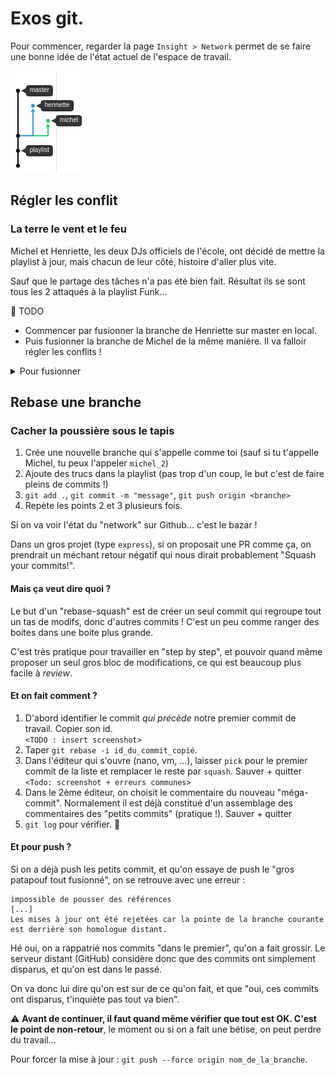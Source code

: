 # Exos git.

Pour commencer, regarder la page `Insight > Network` permet de se faire une bonne idée de l'état actuel de l'espace de travail.

![Network](docs/network_git.png)

## Régler les conflit

### La terre le vent et le feu

Michel et Henriette, les deux DJs officiels de l'école, ont décidé de mettre la playlist à jour, mais chacun de leur côté, histoire d'aller plus vite.

Sauf que le partage des tâches n'a pas été bien fait. Résultat ils se sont tous les 2 attaqués à la playlist Funk...

:memo: TODO
- Commencer par fusionner la branche de Henriette sur master en local.
- Puis fusionner la branche de Michel de la même manière. Il va falloir régler les conflits !


<details>
<summary>Pour fusionner</summary>

:warning: Toujours s'assurer, avec `git status`, d'être placé sur la branche qui "reçoit" le code.

1 solution, 3 syntaxes : 
- La classique : 
  1. Rappatrier la branche distante en local `git fetch origin henriette:henriette`
  2. Récupérer les changements `git pull . henriette`
- La raccourcie :
  1. Récupérer directement les changements depuis la branche distante `git pull origin henriette`
- La raccourcie plus propre :
  1. Rappatrier la branche en local PUIS récupérer les changements `git merge origin/henriette`

</details>


## Rebase une branche

### Cacher la poussière sous le tapis

1. Crée une nouvelle branche qui s'appelle comme toi (sauf si tu t'appelle Michel, tu peux l'appeler `michel_2`)
2. Ajoute des trucs dans la playlist (pas trop d'un coup, le but c'est de faire pleins de commits !)
3. `git add .`, `git commit -m "message"`, `git push origin <branche>`
4. Repète les points 2 et 3 plusieurs fois.

Si on va voir l'état du "network" sur Github... c'est le bazar !

Dans un gros projet (type `express`), si on proposait une PR comme ça, on prendrait un méchant retour négatif qui nous dirait probablement "Squash your commits!".  

#### Mais ça veut dire quoi ?

Le but d'un "rebase-squash" est de créer un seul commit qui regroupe tout un tas de modifs, donc d'autres commits ! C'est un peu comme ranger des boites dans une boite plus grande.

C'est très pratique pour travailler en "step by step", et pouvoir quand même proposer un seul gros bloc de modifications, ce qui est beaucoup plus facile à _review_.

#### Et on fait comment ?

1. D'abord identifier le commit _qui précède_ notre premier commit de travail. Copier son id.  
`<TODO : insert screenshot>`
2. Taper `git rebase -i id_du_commit_copié`.
3. Dans l'éditeur qui s'ouvre (nano, vm, ...), laisser `pick` pour le premier commit de la liste et remplacer le reste par `squash`. Sauver + quitter  
`<Todo: screenshot + erreurs communes>`
4. Dans le 2ème éditeur, on choisit le commentaire du nouveau "méga-commit". Normalement il est déjà constitué d'un assemblage des commentaires des "petits commits" (pratique !). Sauver + quitter  
5. `git log` pour vérifier. :tada:

#### Et pour push ?

Si on a déjà push les petits commit, et qu'on essaye de push le "gros patapouf tout fusionné", on se retrouve avec une erreur :
```
impossible de pousser des références
[...]
Les mises à jour ont été rejetées car la pointe de la branche courante est derrière son homologue distant.
```

Hé oui, on a rappatrié nos commits "dans le premier", qu'on a fait grossir. Le serveur distant (GitHub) considère donc que des commits ont simplement disparus, et qu'on est dans le passé.

On va donc lui dire qu'on est sur de ce qu'on fait, et que "oui, ces commits ont disparus, t'inquiète pas tout va bien".

:warning: **Avant de continuer, il faut quand même vérifier que tout est OK. C'est le point de non-retour**, le moment ou si on a fait une bétise, on peut perdre du travail...

Pour forcer la mise à jour : `git push --force origin nom_de_la_branche`.

